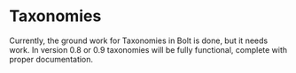 Taxonomies
==========

Currently, the ground work for Taxonomies in Bolt is done, but it needs work. In version 0.8 or 0.9 taxonomies will be fully functional, complete with proper documentation.